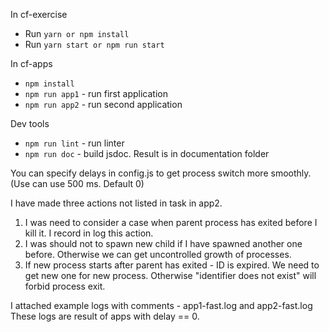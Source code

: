 In cf-exercise
* Run `yarn or npm install`
* Run `yarn start or npm run start`

In cf-apps
* `npm install`
* `npm run app1` - run first application
* `npm run app2` - run second application

Dev tools
* `npm run lint` - run linter
* `npm run doc` - build jsdoc. Result is in documentation folder

You can specify delays in config.js to get process switch more smoothly. (Use can use 500 ms. Default 0) 

I have made three actions not listed in task in app2.
1) I was need to consider a case when parent process has exited before I kill it. I record in log this action.
2) I was should not to spawn new child if I have spawned another one before. Otherwise we can get uncontrolled growth of processes.
3) If new process starts after parent has exited - ID is expired. We need to get new one for new process. Otherwise "identifier does not exist" will forbid process exit.

I attached example logs with comments - app1-fast.log and app2-fast.log
These logs are result of apps with delay == 0.
